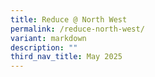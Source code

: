 ```yaml
---
title: Reduce @ North West
permalink: /reduce-north-west/
variant: markdown
description: ""
third_nav_title: May 2025
---
```

